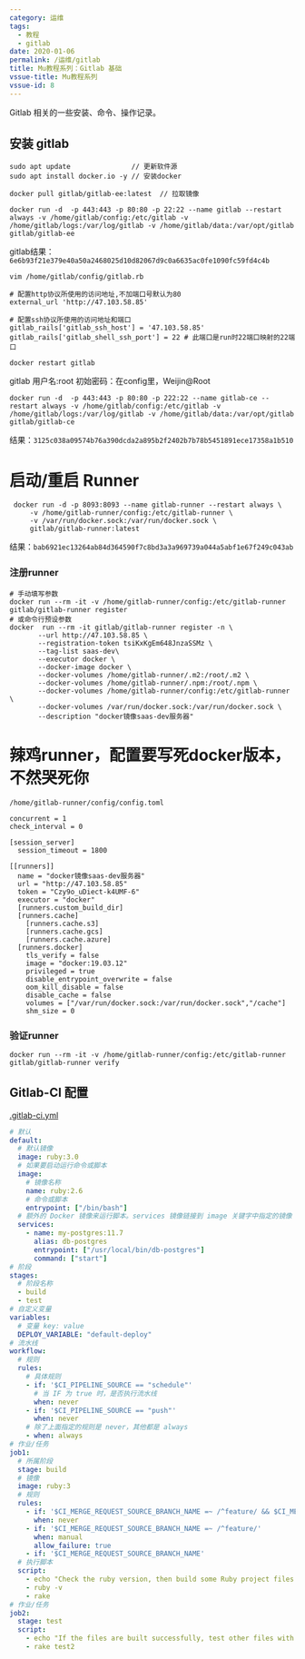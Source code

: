 ```yaml
---
category: 运维
tags:
  - 教程
  - gitlab
date: 2020-01-06
permalink: /运维/gitlab
title: Mu教程系列：Gitlab 基础
vssue-title: Mu教程系列
vssue-id: 8
---
```


Gitlab 相关的一些安装、命令、操作记录。

<!-- more -->

## 安装 gitlab
```shell
sudo apt update               // 更新软件源
sudo apt install docker.io -y // 安装docker

docker pull gitlab/gitlab-ee:latest  // 拉取镜像

docker run -d  -p 443:443 -p 80:80 -p 22:22 --name gitlab --restart always -v /home/gitlab/config:/etc/gitlab -v /home/gitlab/logs:/var/log/gitlab -v /home/gitlab/data:/var/opt/gitlab gitlab/gitlab-ee
```
gitlab结果：`6e6b93f21e379e40a50a2468025d10d82067d9c0a6635ac0fe1090fc59fd4c4b`

```shell
vim /home/gitlab/config/gitlab.rb

# 配置http协议所使用的访问地址,不加端口号默认为80
external_url 'http://47.103.58.85'

# 配置ssh协议所使用的访问地址和端口
gitlab_rails['gitlab_ssh_host'] = '47.103.58.85'
gitlab_rails['gitlab_shell_ssh_port'] = 22 # 此端口是run时22端口映射的22端口

docker restart gitlab
```

gitlab 用户名:root  初始密码：在config里，Weijin@Root

```shell
docker run -d  -p 443:443 -p 80:80 -p 222:22 --name gitlab-ce --restart always -v /home/gitlab/config:/etc/gitlab -v /home/gitlab/logs:/var/log/gitlab -v /home/gitlab/data:/var/opt/gitlab gitlab/gitlab-ce
```
结果：`3125c038a09574b76a390dcda2a895b2f2402b7b78b5451891ece17358a1b510`

# 启动/重启 Runner
```shell
 docker run -d -p 8093:8093 --name gitlab-runner --restart always \
     -v /home/gitlab-runner/config:/etc/gitlab-runner \
     -v /var/run/docker.sock:/var/run/docker.sock \
     gitlab/gitlab-runner:latest
```
结果：`bab6921ec13264ab84d364590f7c8bd3a3a969739a044a5abf1e67f249c043ab`

### 注册runner

```shell
# 手动填写参数
docker run --rm -it -v /home/gitlab-runner/config:/etc/gitlab-runner gitlab/gitlab-runner register
# 或命令行预设参数
docker  run --rm -it gitlab/gitlab-runner register -n \
       --url http://47.103.58.85 \
       --registration-token tsiKxKgEm648JnzaSSMz \
       --tag-list saas-dev\
       --executor docker \
       --docker-image docker \
       --docker-volumes /home/gitlab-runner/.m2:/root/.m2 \
       --docker-volumes /home/gitlab-runner/.npm:/root/.npm \
       --docker-volumes /home/gitlab-runner/config:/etc/gitlab-runner \
       --docker-volumes /var/run/docker.sock:/var/run/docker.sock \
       --description "docker镜像saas-dev服务器"
```

# 辣鸡runner，配置要写死docker版本，不然哭死你

`/home/gitlab-runner/config/config.toml`

```YML
concurrent = 1
check_interval = 0

[session_server]
  session_timeout = 1800

[[runners]]
  name = "docker镜像saas-dev服务器"
  url = "http://47.103.58.85"
  token = "Czy9o_uDiect-k4UMF-6"
  executor = "docker"
  [runners.custom_build_dir]
  [runners.cache]
    [runners.cache.s3]
    [runners.cache.gcs]
    [runners.cache.azure]
  [runners.docker]
    tls_verify = false
    image = "docker:19.03.12"
    privileged = true
    disable_entrypoint_overwrite = false
    oom_kill_disable = false
    disable_cache = false
    volumes = ["/var/run/docker.sock:/var/run/docker.sock","/cache"]
    shm_size = 0
```

### 验证runner

```shell
docker run --rm -it -v /home/gitlab-runner/config:/etc/gitlab-runner gitlab/gitlab-runner verify
```

## Gitlab-CI 配置

[.gitlab-ci.yml][0]

```yml
# 默认
default:
  # 默认镜像
  image: ruby:3.0
  # 如果要启动运行命令或脚本
  image:
    # 镜像名称
    name: ruby:2.6
    # 命令或脚本
    entrypoint: ["/bin/bash"]
  # 额外的 Docker 镜像来运行脚本。services 镜像链接到 image 关键字中指定的镜像
  services:
    - name: my-postgres:11.7
      alias: db-postgres
      entrypoint: ["/usr/local/bin/db-postgres"]
      command: ["start"]
# 阶段
stages:
  # 阶段名称
  - build
  - test
# 自定义变量
variables:
  # 变量 key: value
  DEPLOY_VARIABLE: "default-deploy"
# 流水线
workflow:
  # 规则
  rules:
    # 具体规则
    - if: '$CI_PIPELINE_SOURCE == "schedule"'
      # 当 IF 为 true 时，是否执行流水线
      when: never
    - if: '$CI_PIPELINE_SOURCE == "push"'
      when: never
    # 除了上面指定的规则是 never，其他都是 always
    - when: always
# 作业/任务
job1:
  # 所属阶段
  stage: build
  # 镜像
  image: ruby:3
  # 规则
  rules:
    - if: '$CI_MERGE_REQUEST_SOURCE_BRANCH_NAME =~ /^feature/ && $CI_MERGE_REQUEST_TARGET_BRANCH_NAME != $CI_DEFAULT_BRANCH'
      when: never
    - if: '$CI_MERGE_REQUEST_SOURCE_BRANCH_NAME =~ /^feature/'
      when: manual
      allow_failure: true
    - if: '$CI_MERGE_REQUEST_SOURCE_BRANCH_NAME'
  # 执行脚本
  script:
    - echo "Check the ruby version, then build some Ruby project files:"
    - ruby -v
    - rake
# 作业/任务
job2:
  stage: test
  script:
    - echo "If the files are built successfully, test other files with a different command:"
    - rake test2

```



[0]:https://docs.gitlab.cn/jh/ci/yaml/index.html
[1]:https://docs.docker.com/engine/reference/commandline/push/
[1]:https://jihulab.com/gitlab-cn/gitlab/-/tree/master/.gitlab/ci